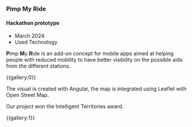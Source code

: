 ### Pimp My Ride
#### Hackathon prototype

* March 2024
* Used Technology

**P**imp **M**y **R**ide is an add-on concept for mobile apps aimed at helping people with reduced mobility to have better visibility on the possible aids from the different stations.

{{gallery:0}}

The visual is created with Angular, the map is integrated using Leaflet with Open Street Map.

Our project won the Intelligent Territories award.

{{gallery:1}}
